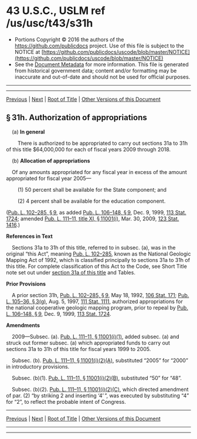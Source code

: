 ---
---

# 43 U.S.C., USLM ref /us/usc/t43/s31h

* Portions Copyright © 2016 the authors of the https://github.com/publicdocs project.
  Use of this file is subject to the NOTICE at [https://github.com/publicdocs/uscode/blob/master/NOTICE](https://github.com/publicdocs/uscode/blob/master/NOTICE)
* See the [Document Metadata](././../../../..//README.md) for more information.
  This file is generated from historical government data; content and/or formatting may be inaccurate and out-of-date and should not be used for official purposes.

----------
----------

[Previous](./../../../..//us/usc/t43/ch2/m__us_usc_t43_s31g.md) | [Next](./../../../..//us/usc/t43/ch2/m__us_usc_t43_s31i.md) | [Root of Title](./../../../../) | [Other Versions of this Document](https://publicdocs.github.io/go/links?ns=uslm&ref=%2Fus%2Fusc%2Ft43%2Fs31h)

## § 31h. Authorization of appropriations

    (a) __In general__ 

        There is authorized to be appropriated to carry out sections 31a to 31h of this title $64,000,000 for each of fiscal years 2009 through 2018.

    (b) __Allocation of appropriations__ 

    Of any amounts appropriated for any fiscal year in excess of the amount appropriated for fiscal year 2005—

        (1) 50 percent shall be available for the State component; and

        (2) 4 percent shall be available for the education component.

([Pub. L. 102–285, § 9][/us/pl/102/285/s9], as added [Pub. L. 106–148, § 9][/us/pl/106/148/s9], Dec. 9, 1999, [113 Stat. 1724][/us/stat/113/1724]; amended [Pub. L. 111–11, title XI, § 11001(i)][/us/pl/111/11/s11001/i], Mar. 30, 2009, [123 Stat. 1416][/us/stat/123/1416].)

 __References in Text__ 

    Sections 31a to 31h of this title, referred to in subsec. (a), was in the original “this Act”, meaning [Pub. L. 102–285][/us/pl/102/285], known as the National Geologic Mapping Act of 1992, which is classified principally to sections 31a to 31h of this title. For complete classification of this Act to the Code, see Short Title note set out under [section 31a of this title][/us/usc/t43/s31a] and Tables.

 __Prior Provisions__ 

    A prior section 31h, [Pub. L. 102–285, § 9][/us/pl/102/285/s9], May 18, 1992, [106 Stat. 171][/us/stat/106/171]; [Pub. L. 105–36, § 3(g)][/us/pl/105/36/s3/g], Aug. 5, 1997, [111 Stat. 1111][/us/stat/111/1111], authorized appropriations for the national cooperative geologic mapping program, prior to repeal by [Pub. L. 106–148, § 9][/us/pl/106/148/s9], Dec. 9, 1999, [113 Stat. 1724][/us/stat/113/1724].

 __Amendments__ 

    2009—Subsec. (a). [Pub. L. 111–11, § 11001(i)(1)][/us/pl/111/11/s11001/i/1], added subsec. (a) and struck out former subsec. (a) which appropriated funds to carry out sections 31a to 31h of this title for fiscal years 1999 to 2005.

    Subsec. (b). [Pub. L. 111–11, § 11001(i)(2)(A)][/us/pl/111/11/s11001/i/2/A], substituted “2005” for “2000” in introductory provisions.

    Subsec. (b)(1). [Pub. L. 111–11, § 11001(i)(2)(B)][/us/pl/111/11/s11001/i/2/B], substituted “50” for “48”.

    Subsec. (b)(2). [Pub. L. 111–11, § 11001(i)(2)(C)][/us/pl/111/11/s11001/i/2/C], which directed amendment of par. (2) “by striking 2 and inserting ‘4’ ”, was executed by substituting “4” for “2”, to reflect the probable intent of Congress.

----------

[Previous](./../../../..//us/usc/t43/ch2/m__us_usc_t43_s31g.md) | [Next](./../../../..//us/usc/t43/ch2/m__us_usc_t43_s31i.md) | [Root of Title](./../../../../) | [Other Versions of this Document](https://publicdocs.github.io/go/links?ns=uslm&ref=%2Fus%2Fusc%2Ft43%2Fs31h)

----------
----------

[/us/pl/102/285/s9]: https://publicdocs.github.io/go/links?ns=uslm&ref=%2Fus%2Fpl%2F102%2F285%2Fs9
[/us/pl/106/148/s9]: https://publicdocs.github.io/go/links?ns=uslm&ref=%2Fus%2Fpl%2F106%2F148%2Fs9
[/us/stat/113/1724]: https://publicdocs.github.io/go/links?ns=uslm&ref=%2Fus%2Fstat%2F113%2F1724
[/us/pl/111/11/s11001/i]: https://publicdocs.github.io/go/links?ns=uslm&ref=%2Fus%2Fpl%2F111%2F11%2Fs11001%2Fi
[/us/stat/123/1416]: https://publicdocs.github.io/go/links?ns=uslm&ref=%2Fus%2Fstat%2F123%2F1416
[/us/pl/102/285]: https://publicdocs.github.io/go/links?ns=uslm&ref=%2Fus%2Fpl%2F102%2F285
[/us/usc/t43/s31a]: https://publicdocs.github.io/go/links?ns=uslm&ref=%2Fus%2Fusc%2Ft43%2Fs31a
[/us/pl/102/285/s9]: https://publicdocs.github.io/go/links?ns=uslm&ref=%2Fus%2Fpl%2F102%2F285%2Fs9
[/us/stat/106/171]: https://publicdocs.github.io/go/links?ns=uslm&ref=%2Fus%2Fstat%2F106%2F171
[/us/pl/105/36/s3/g]: https://publicdocs.github.io/go/links?ns=uslm&ref=%2Fus%2Fpl%2F105%2F36%2Fs3%2Fg
[/us/stat/111/1111]: https://publicdocs.github.io/go/links?ns=uslm&ref=%2Fus%2Fstat%2F111%2F1111
[/us/pl/106/148/s9]: https://publicdocs.github.io/go/links?ns=uslm&ref=%2Fus%2Fpl%2F106%2F148%2Fs9
[/us/stat/113/1724]: https://publicdocs.github.io/go/links?ns=uslm&ref=%2Fus%2Fstat%2F113%2F1724
[/us/pl/111/11/s11001/i/1]: https://publicdocs.github.io/go/links?ns=uslm&ref=%2Fus%2Fpl%2F111%2F11%2Fs11001%2Fi%2F1
[/us/pl/111/11/s11001/i/2/A]: https://publicdocs.github.io/go/links?ns=uslm&ref=%2Fus%2Fpl%2F111%2F11%2Fs11001%2Fi%2F2%2FA
[/us/pl/111/11/s11001/i/2/B]: https://publicdocs.github.io/go/links?ns=uslm&ref=%2Fus%2Fpl%2F111%2F11%2Fs11001%2Fi%2F2%2FB
[/us/pl/111/11/s11001/i/2/C]: https://publicdocs.github.io/go/links?ns=uslm&ref=%2Fus%2Fpl%2F111%2F11%2Fs11001%2Fi%2F2%2FC


